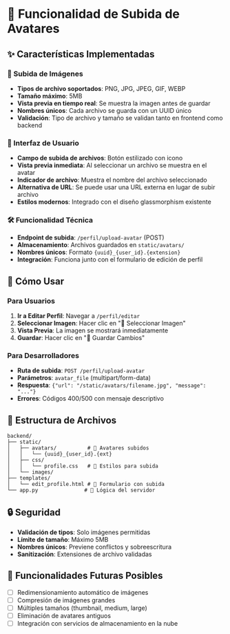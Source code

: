 # 📸 Funcionalidad de Subida de Avatares

## ✨ Características Implementadas

### 🎯 Subida de Imágenes
- **Tipos de archivo soportados**: PNG, JPG, JPEG, GIF, WEBP
- **Tamaño máximo**: 5MB
- **Vista previa en tiempo real**: Se muestra la imagen antes de guardar
- **Nombres únicos**: Cada archivo se guarda con un UUID único
- **Validación**: Tipo de archivo y tamaño se validan tanto en frontend como backend

### 🎨 Interfaz de Usuario
- **Campo de subida de archivos**: Botón estilizado con icono
- **Vista previa inmediata**: Al seleccionar un archivo se muestra en el avatar
- **Indicador de archivo**: Muestra el nombre del archivo seleccionado
- **Alternativa de URL**: Se puede usar una URL externa en lugar de subir archivo
- **Estilos modernos**: Integrado con el diseño glassmorphism existente

### 🛠️ Funcionalidad Técnica
- **Endpoint de subida**: `/perfil/upload-avatar` (POST)
- **Almacenamiento**: Archivos guardados en `static/avatars/`
- **Nombres únicos**: Formato `{uuid}_{user_id}.{extension}`
- **Integración**: Funciona junto con el formulario de edición de perfil

## 🚀 Cómo Usar

### Para Usuarios
1. **Ir a Editar Perfil**: Navegar a `/perfil/editar`
2. **Seleccionar Imagen**: Hacer clic en "📁 Seleccionar Imagen"
3. **Vista Previa**: La imagen se mostrará inmediatamente
4. **Guardar**: Hacer clic en "💾 Guardar Cambios"

### Para Desarrolladores
- **Ruta de subida**: `POST /perfil/upload-avatar`
- **Parámetros**: `avatar_file` (multipart/form-data)
- **Respuesta**: `{"url": "/static/avatars/filename.jpg", "message": "..."}`
- **Errores**: Códigos 400/500 con mensaje descriptivo

## 📁 Estructura de Archivos

```
backend/
├── static/
│   ├── avatars/          # 📸 Avatares subidos
│   │   └── {uuid}_{user_id}.{ext}
│   ├── css/
│   │   └── profile.css   # 🎨 Estilos para subida
│   └── images/
├── templates/
│   └── edit_profile.html # 📝 Formulario con subida
└── app.py               # 🔧 Lógica del servidor
```

## 🔒 Seguridad
- **Validación de tipos**: Solo imágenes permitidas
- **Límite de tamaño**: Máximo 5MB
- **Nombres únicos**: Previene conflictos y sobreescritura
- **Sanitización**: Extensiones de archivo validadas

## 🎯 Funcionalidades Futuras Posibles
- [ ] Redimensionamiento automático de imágenes
- [ ] Compresión de imágenes grandes
- [ ] Múltiples tamaños (thumbnail, medium, large)
- [ ] Eliminación de avatares antiguos
- [ ] Integración con servicios de almacenamiento en la nube
